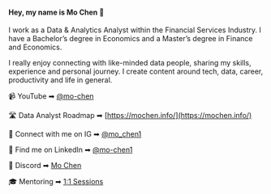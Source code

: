 #### Hey, my name is Mo Chen 👋

I work as a Data & Analytics Analyst within the Financial Services Industry. I have a Bachelor’s degree in Economics and a Master’s degree in Finance and Economics.

I really enjoy connecting with like-minded data people, sharing my skills, experience and personal journey. I create content around tech, data, career, productivity and life in general.

📹 YouTube ➡︎ [@mo-chen](https://www.youtube.com/channel/UCDybamfye5An6p-j1t2YMsg)

🛣️ Data Analyst Roadmap ➡︎ [https://mochen.info/](https://mochen.info/)

📲 Connect with me on IG ➡︎ [@mo_chen1](https://www.instagram.com/mo_chen1/)

🏢 Find me on LinkedIn ➡︎ [@mo-chen1](https://www.linkedin.com/in/mo-chen1/)

💬 Discord ➡︎ [Mo Chen](https://discord.gg/DSFZ3M3kkZ)

🎓 Mentoring ➡︎ [1:1 Sessions](https://topmate.io/mochen)



<!--
**mochen862/mochen862** is a ✨ _special_ ✨ repository because its `README.md` (this file) appears on your GitHub profile.

Here are some ideas to get you started:

- 🔭 I’m currently working on ...
- 🌱 I’m currently learning ...
- 👯 I’m looking to collaborate on ...
- 🤔 I’m looking for help with ...
- 💬 Ask me about ...
- 📫 How to reach me: ...
- 😄 Pronouns: ...
- ⚡ Fun fact: ...
-->
